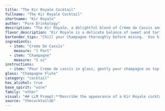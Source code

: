```yaml
---
title: "The Kir Royale Cocktail"
fullname: "The Kir Royale Cocktail"
shortname: "Kir Royale"
author: "Pure Drinkology"
description: "The Kir Royale, a delightful blend of Crème de Cassis and Champagne, belongs to the **French aperitif** family. It originated in the 1950s in Dijon, France, named after Canon Félix Kir, a local politician who served Crème de Cassis with white wine. "
flavor_description: "Kir Royale is a delicate balance of sweet and tart.  The Creme de Cassis, a blackcurrant liqueur, brings forth a rich, fruity sweetness with subtle herbal notes.  This sweetness is beautifully counterbalanced by the dry, crisp effervescence of the Champagne, creating a sophisticated and refreshing experience. The overall effect is a light, elegant cocktail with a delightful lingering finish. "
bartender_tips: "Chill your Champagne thoroughly before mixing.  Use high-quality Crème de Cassis, as it makes all the difference.  A good ratio is 1 part Crème de Cassis to 5 parts Champagne, but adjust to your taste. Pour the Crème de Cassis into the Champagne flute first, then top with Champagne gently, ensuring a beautiful layering effect. Garnish with a fresh raspberry or blackcurrant for a classic touch. "
ingredients:
  - item: "Creme De Cassis"
    measure: "1 Part"
  - item: "Champagne"
    measure: "5 oz"
instructions:
  - item: "Pour Creme de cassis in glass, gently pour champagne on top."
glass: "Champagne Flute"
category: "cocktail"
has_alcohol: true
base_spirit: "wine"
family: "other"
visual: "## LLM Prompt:**Describe the appearance of a Kir Royale cocktail. Consider these aspects:*** **Color:** What shade of color does the cocktail appear? Is it vibrant, subtle, or somewhere in between? * **Clarity:** Is the cocktail clear, cloudy, or somewhere in between? How does the creme de cassis blend with the champagne?* **Texture:** What is the overall texture of the cocktail? Is it light and bubbly, or does it have a more viscous quality? * **Presentation:**  How is the cocktail typically served? In a flute, coupe, or other glass? Are there any garnishes or decorations?**Output:**Provide a detailed description of the Kir Royale's appearance, using vivid imagery and evocative language. "
source: "thecocktaildb"
---
```


